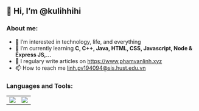 <h2> 👋 Hi, I’m @kulihhihi </h2>
<h3>About me:</h3>

- 👀 I’m interested in technology, life, and everything
- 🌱 I’m currently learning <b>C, C++, Java, HTML, CSS, Javascript, Node & Express JS,...</b>
- 📝 I regulary write articles on https://www.phamvanlinh.xyz
- 📫 How to reach me <a href="mailto:https://linh.pv194094@sis.hust.edu.vn" target="_blank" title="Email">linh.pv194094@sis.hust.edu.vn</a>

<h3>Languages and Tools:</h3>
<table>
  <tr>
    <td><img align="center" src="https://github-readme-stats.vercel.app/api?username=phamvanlinhblog&show_icons=true&theme=tokyonight" /></td>
    <td><img align="center" src="https://github-readme-stats.vercel.app/api/top-langs/?username=phamvanlinhblog&layout=compact&theme=tokyonight" /></td>
  </tr>
</table>
